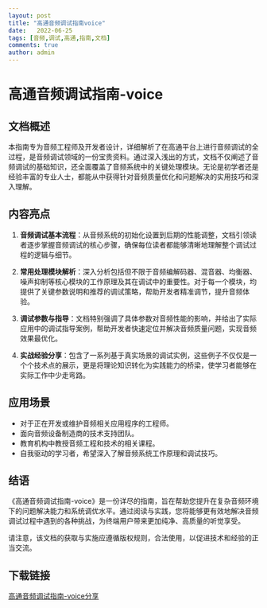 ```yaml
---
layout: post
title: "高通音频调试指南voice"
date:   2022-06-25
tags: [音频,调试,高通,指南,文档]
comments: true
author: admin
---
```

# 高通音频调试指南-voice

## 文档概述

本指南专为音频工程师及开发者设计，详细解析了在高通平台上进行音频调试的全过程，是音频调试领域的一份宝贵资料。通过深入浅出的方式，文档不仅阐述了音频调试的基础知识，还全面覆盖了音频系统中的关键处理模块。无论是初学者还是经验丰富的专业人士，都能从中获得针对音频质量优化和问题解决的实用技巧和深入理解。

## 内容亮点

1. **音频调试基本流程**：从音频系统的初始化设置到后期的性能调整，文档引领读者逐步掌握音频调试的核心步骤，确保每位读者都能够清晰地理解整个调试过程的逻辑与细节。

2. **常用处理模块解析**：深入分析包括但不限于音频编解码器、混音器、均衡器、噪声抑制等核心模块的工作原理及其在调试中的重要性。对于每一个模块，均提供了关键参数说明和推荐的调试策略，帮助开发者精准调节，提升音频体验。

3. **调试参数与指导**：文档特别强调了具体参数对音频性能的影响，并给出了实际应用中的调试指导案例，帮助开发者快速定位并解决音频质量问题，实现音频效果最优化。

4. **实战经验分享**：包含了一系列基于真实场景的调试实例，这些例子不仅仅是一个个技术点的展示，更是将理论知识转化为实践能力的桥梁，使学习者能够在实际工作中少走弯路。

## 应用场景

- 对于正在开发或维护音频相关应用程序的工程师。
- 面向音频设备制造商的技术支持团队。
- 教育机构中教授音频工程和技术的相关课程。
- 自我驱动的学习者，希望深入了解音频系统工作原理和调试技巧。

## 结语

《高通音频调试指南-voice》是一份详尽的指南，旨在帮助您提升在复杂音频环境下的问题解决能力和系统调优水平。通过阅读与实践，您将能够更有效地解决音频调试过程中遇到的各种挑战，为终端用户带来更加纯净、高质量的听觉享受。

请注意，该文档的获取与实施应遵循版权规则，合法使用，以促进技术和经验的正当交流。

## 下载链接

[高通音频调试指南-voice分享](https://pan.quark.cn/s/a4f804a89124)